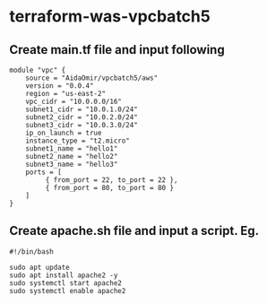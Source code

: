 # terraform-was-vpcbatch5


## Create main.tf file and input following

```hcl
module "vpc" {
    source = "AidaOmir/vpcbatch5/aws"
    version = "0.0.4"
    region = "us-east-2"
    vpc_cidr = "10.0.0.0/16"
    subnet1_cidr = "10.0.1.0/24"
    subnet2_cidr = "10.0.2.0/24"
    subnet3_cidr = "10.0.3.0/24"
    ip_on_launch = true
    instance_type = "t2.micro"
    subnet1_name = "hello1"
    subnet2_name = "hello2"
    subnet3_name = "hello3"
    ports = [
         { from_port = 22, to_port = 22 },
         { from_port = 80, to_port = 80 }
    ]
}
```

## Create apache.sh file and input a script. Eg.
```hcl
#!/bin/bash

sudo apt update 
sudo apt install apache2 -y
sudo systemctl start apache2
sudo systemctl enable apache2
```
